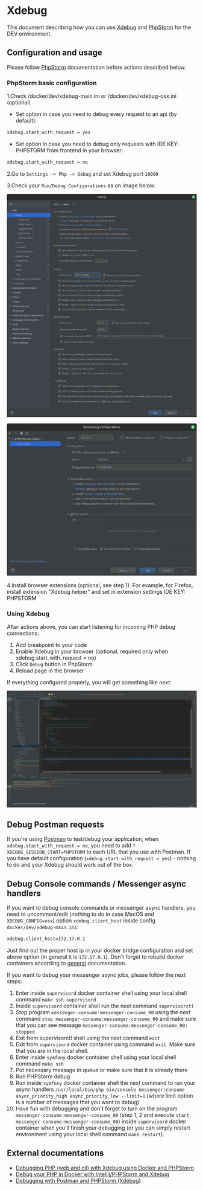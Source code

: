# Xdebug
This document describing how you can use [Xdebug](https://xdebug.org/) and [PhpStorm](https://www.jetbrains.com/phpstorm/) for the DEV environment.

## Configuration and usage
Please follow [PhpStorm](phpstorm.md) documentation before actions described below.

### PhpStorm basic configuration
1.Check /docker/dev/xdebug-main.ini or /docker/dev/xdebug-osx.ini (optional)

- Set option in case you need to debug every request to an api (by default):
```bash
xdebug.start_with_request = yes
```

- Set option in case you need to debug only requests with IDE KEY: PHPSTORM from frontend in your browser:
```bash
xdebug.start_with_request = no
```

2.Go to `Settings -> Php -> Debug` and set Xdebug port `10000`

3.Check your `Run/Debug Configurations` as on image below:

![Basic configuration](images/xdebug_01.png)

![Basic configuration](images/phpstorm_05.png)

4.Install browser extensions (optional, see step 1). For example, for Firefox, install extension "Xdebug helper" and set in extension settings IDE KEY: PHPSTORM

### Using Xdebug
After actions above, you can start listening for incoming PHP debug connections:

1. Add breakpoint to your code
2. Enable Xdebug in your browser (optional, required only when xdebug.start_with_request = no)
3. Click `Debug` button in PhpStorm
4. Reload page in the browser

If everything configured properly, you will get something like next:

![Using Xdebug](images/xdebug_02.png)

## Debug Postman requests
If you're using [Postman](https://www.getpostman.com/) to test/debug your application, when `xdebug.start_with_request = no`, you need to add `?XDEBUG_SESSION_START=PHPSTORM` to each URL that you use with Postman.
If you have default configuration (`xdebug.start_with_request = yes`) - nothing to do and your Xdebug should work out of the box.

## Debug Console commands / Messenger async handlers
If you want to debug console commands or messenger async handlers, you need to uncomment/edit (nothing to do in case MacOS and `XDEBUG_CONFIG=osx`) option `xdebug.client_host` inside config `docker/dev/xdebug-main.ini`:
```bash
xdebug.client_host=172.17.0.1
```
Just find out the proper host ip in your docker bridge configuration and set above option (in general it is `172.17.0.1`).
Don't forget to rebuild docker containers according to [general](../readme.md) documentation.

If you want to debug your messenger async jobs, please follow the next steps:

1. Enter inside `supervisord` docker container shell using your local shell command `make ssh-supervisord`
2. Inside `supervisord` container shell run the next command `supervisorctl`
3. Stop program `messenger-consume:messenger-consume_00` using the next command `stop messenger-consume:messenger-consume_00` and make sure that you can see message `messenger-consume:messenger-consume_00: stopped`
4. Exit from supervisorctl shell using the next command `exit`
5. Exit from `supervisord` docker container using command `exit`. Make sure that you are in the local shell.
6. Enter inside `symfony` docker container shell using your local shell command `make ssh`
7. Put necessary message in queue or make sure that it is already there
8. Run PHPStorm debug
9. Run inside `symfony` docker container shell the next command to run your async handlers `/usr/local/bin/php bin/console messenger:consume async_priority_high async_priority_low --limit=1` (where limit option is a number of messages that you want to debug)
10. Have fun with debugging and don't forget to turn on the program `messenger-consume:messenger-consume_00` (step 1, 2 and execute `start messenger-consume:messenger-consume_00`) inside `supervisord` docker container when you'll finish your debugging (or you can simply restart environment using your local shell command `make restart`).

## External documentations
* [Debugging PHP (web and cli) with Xdebug using Docker and PHPStorm](https://thecodingmachine.io/configuring-xdebug-phpstorm-docker)
* [Debug your PHP in Docker with Intellij/PHPStorm and Xdebug](https://gist.github.com/jehaby/61a89b15571b4bceee2417106e80240d)
* [Debugging with Postman and PHPStorm (Xdebug)](https://www.thinkbean.com/drupal-development-blog/debugging-postman-and-phpstorm-xdebug)
